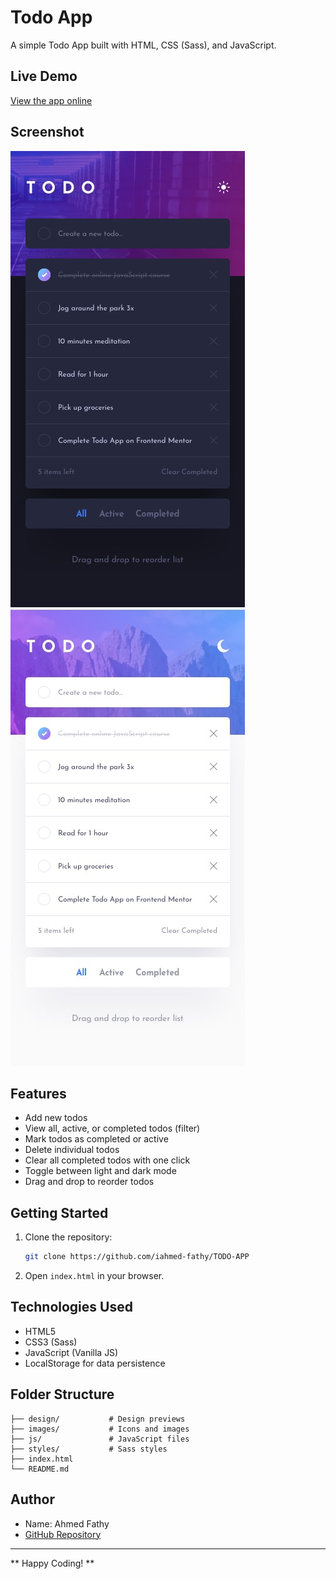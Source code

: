 # Todo App

A simple Todo App built with HTML, CSS (Sass), and JavaScript.

## Live Demo

[View the app online](https://iahmed-fathy.github.io/TODO-APP/)

## Screenshot

![App Screenshot](./design/mobile-design-dark.jpg)
![App Screenshot](./design/mobile-design-light.jpg)

## Features

- Add new todos
- View all, active, or completed todos (filter)
- Mark todos as completed or active
- Delete individual todos
- Clear all completed todos with one click
- Toggle between light and dark mode
- Drag and drop to reorder todos

## Getting Started

1. Clone the repository:
   ```sh
   git clone https://github.com/iahmed-fathy/TODO-APP
   ```
2. Open `index.html` in your browser.

## Technologies Used

- HTML5
- CSS3 (Sass)
- JavaScript (Vanilla JS)
- LocalStorage for data persistence

## Folder Structure

```
├── design/           # Design previews
├── images/           # Icons and images
├── js/               # JavaScript files
├── styles/           # Sass styles
├── index.html
└── README.md
```

## Author

- Name: Ahmed Fathy
- [GitHub Repository](https://github.com/iahmed-fathy/TODO-APP)

---

** Happy Coding! **
